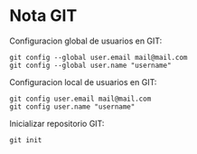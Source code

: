 # Nota GIT

Configuracion global de usuarios en GIT:

    git config --global user.email mail@mail.com
    git config --global user.name "username"

Configuracion local de usuarios en GIT:

    git config user.email mail@mail.com
    git config user.name "username"

Inicializar repositorio GIT:

    git init
